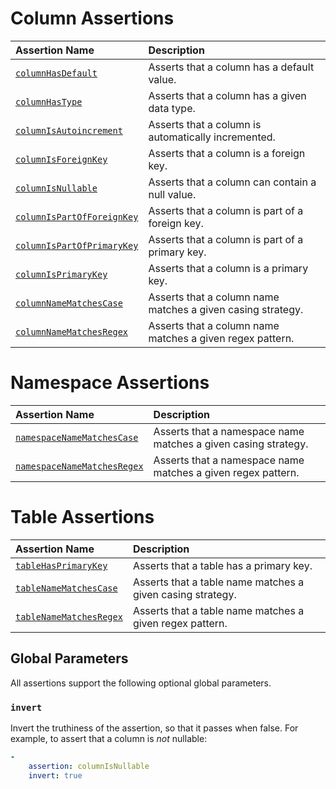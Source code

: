 
# Column Assertions

|Assertion Name|Description|
|:-|:-|
|[`columnHasDefault`](Assertions/Column/ColumnHasDefault.md)|Asserts that a column has a default value.|
|[`columnHasType`](Assertions/Column/ColumnHasType.md)|Asserts that a column has a given data type.|
|[`columnIsAutoincrement`](Assertions/Column/ColumnIsAutoincrement.md)|Asserts that a column is automatically incremented.|
|[`columnIsForeignKey`](Assertions/Column/ColumnIsForeignKey.md)|Asserts that a column is a foreign key.|
|[`columnIsNullable`](Assertions/Column/ColumnIsNullable.md)|Asserts that a column can contain a null value.|
|[`columnIsPartOfForeignKey`](Assertions/Column/ColumnIsPartOfForeignKey.md)|Asserts that a column is part of a foreign key.|
|[`columnIsPartOfPrimaryKey`](Assertions/Column/ColumnIsPartOfPrimaryKey.md)|Asserts that a column is part of a primary key.|
|[`columnIsPrimaryKey`](Assertions/Column/ColumnIsPrimaryKey.md)|Asserts that a column is a primary key.|
|[`columnNameMatchesCase`](Assertions/Column/ColumnNameMatchesCase.md)|Asserts that a column name matches a given casing strategy.|
|[`columnNameMatchesRegex`](Assertions/Column/ColumnNameMatchesRegex.md)|Asserts that a column name matches a given regex pattern.|

# Namespace Assertions

|Assertion Name|Description|
|:-|:-|
|[`namespaceNameMatchesCase`](Assertions/Namespace/NamespaceNameMatchesCase.md)|Asserts that a namespace name matches a given casing strategy.|
|[`namespaceNameMatchesRegex`](Assertions/Namespace/NamespaceNameMatchesRegex.md)|Asserts that a namespace name matches a given regex pattern.|

# Table Assertions

|Assertion Name|Description|
|:-|:-|
|[`tableHasPrimaryKey`](Assertions/Table/TableHasPrimaryKey.md)|Asserts that a table has a primary key.|
|[`tableNameMatchesCase`](Assertions/Table/TableNameMatchesCase.md)|Asserts that a table name matches a given casing strategy.|
|[`tableNameMatchesRegex`](Assertions/Table/TableNameMatchesRegex.md)|Asserts that a table name matches a given regex pattern.|

## Global Parameters

All assertions support the following optional global parameters.

### `invert`

Invert the truthiness of the assertion, so that it passes when false. For
example, to assert that a column is _not_ nullable:

```yaml
-
    assertion: columnIsNullable
    invert: true
```
